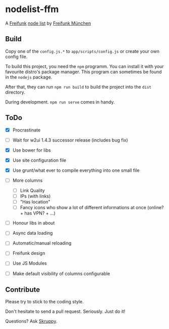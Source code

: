 # nodelist-ffm
A [Freifunk](https://freifunk.net) [node list](https://github.com/freifunkMUC/nodelist) by [Freifunk München](https://ffmuc.net)


## Build
Copy one of the `config.js.*` to `app/scripts/config.js` or create your own config file.

To build this project, you need the `npm` programm.
You can install it with your favourite distro's package manager.
This program can sometimes be found in the `nodejs` package.

After that, they can run `npm run build` to build the project into the `dist` directory.

During development. `npm run serve` comes in handy.


## ToDo
- [X] Procrastinate
- [ ] Wait for w2ui 1.4.3 successor release (includes bug fix)
- [X] Use bower for libs
- [X] Use site configuration file
- [X] Use grunt/what ever to compile everything into one small file
- [ ] More columns
  - [ ] Link Quality
  - [ ] IPs (with links)
  - [ ] "Has location"
  - [ ] Fancy icons who show a lot of different informations at once (online? + has VPN? + ...)
- [ ] Honour libs in about
- [ ] Async data loading
- [ ] Automatic/manual reloading
- [ ] Freifunk design
- [ ] Use JS Modules
- [ ] Make default visibility of columns configurable


## Contribute
Please try to stick to the coding style.

Don't hesitate to send a pull request. Seriously. Just do it!

Questions? Ask [Skruppy](https://github.com/Skrupellos).
